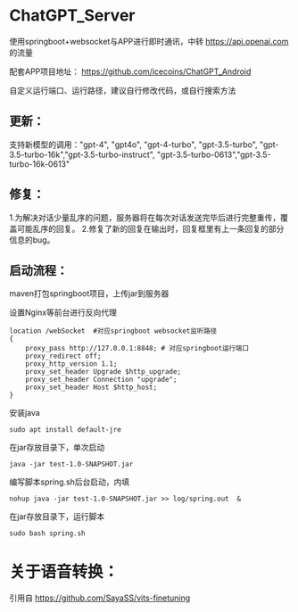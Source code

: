 # ChatGPT_Server
使用springboot+websocket与APP进行即时通讯，中转 https://api.openai.com 的流量

配套APP项目地址： https://github.com/icecoins/ChatGPT_Android

自定义运行端口、运行路径，建议自行修改代码，或自行搜索方法

## 更新：
支持新模型的调用："gpt-4", "gpt4o", "gpt-4-turbo", "gpt-3.5-turbo", "gpt-3.5-turbo-16k","gpt-3.5-turbo-instruct", "gpt-3.5-turbo-0613","gpt-3.5-turbo-16k-0613"

## 修复：
1.为解决对话少量乱序的问题，服务器将在每次对话发送完毕后进行完整重传，覆盖可能乱序的回复。
2.修复了新的回复在输出时，回复框里有上一条回复的部分信息的bug。


## 启动流程：

maven打包springboot项目，上传jar到服务器

设置Nginx等前台进行反向代理

    location /webSocket  #对应springboot websocket监听路径 
    {
        proxy_pass http://127.0.0.1:8848; # 对应springboot运行端口
        proxy_redirect off;
        proxy_http_version 1.1;
        proxy_set_header Upgrade $http_upgrade;
        proxy_set_header Connection "upgrade";
        proxy_set_header Host $http_host;
    }

安装java

    sudo apt install default-jre
    
在jar存放目录下，单次启动

    java -jar test-1.0-SNAPSHOT.jar
    
编写脚本spring.sh后台启动，内填

    nohup java -jar test-1.0-SNAPSHOT.jar >> log/spring.out  &
    
在jar存放目录下，运行脚本

    sudo bash spring.sh
   

# 关于语音转换：
引用自 https://github.com/SayaSS/vits-finetuning
